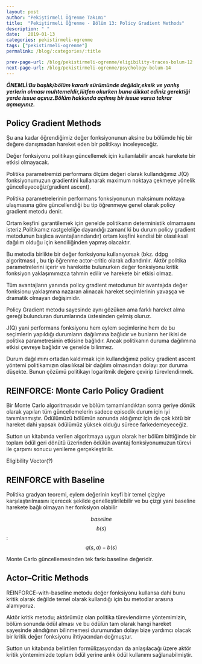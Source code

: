 ```yaml
---
layout: post
author: "Pekiştirmeli Öğrenme Takımı"
title:  "Pekiştirmeli Öğrenme - Bölüm 13: Policy Gradient Methods"
description: " "
date:   2019-01-13
categories: pekistirmeli-ogrenme
tags: ["pekistirmeli-ogrenme"]
permalink: /blog/:categories/:title

prev-page-url: /blog/pekistirmeli-ogrenme/eligibility-traces-bolum-12
next-page-url: /blog/pekistirmeli-ogrenme/psychology-bolum-14
---
```


__*ÖNEMLİ:Bu başlık/bölüm kararlı sürümünde değildir,eksik ve yanlış yerlerin olması muhtemeldir,lütfen okurken buna dikkat ediniz gerektiği yerde issue açınız.Bölüm hakkında açılmış bir issue varsa tekrar açmayınız.*__

## Policy Gradient Methods

Şu ana kadar öğrendiğimiz değer fonksiyonunun aksine bu bölümde hiç bir değere danışmadan hareket eden bir politikayı inceleyeceğiz.

Değer fonksiyonu politikayı güncellemek için kullanılabilir ancak harekete bir etkisi olmayacak.

Politika parametremizi performans ölçüm değeri olarak kullandığımız J(Q) fonksiyonumuzun gradientini kullanarak maximum noktaya çekmeye yönelik güncelleyeceğiz(gradient ascent). 

Politika parametrelerinin performans fonksiyonunun maksimum noktaya ulaşmasına göre güncellendiği bu tip öğrenmeye genel olarak policy gradient metodu denir.

Ortam keşfini garantilemek için genelde politikanın deterministik olmamasını isteriz.Politikamız rastgeleliğe dayandığı zaman( ki bu durum policy gradient metodunun başlıca avantajlarındandır) ortam keşfini kendisi bir olasılıksal dağılım olduğu için kendiliğinden yapmış olacaktır.

Bu metodla birlikte bir değer fonksiyonu kullanıyorsak (bkz. ddpg algoritması) , bu tip öğrenme actor-critic olarak adlandırılır. Aktör politika parametrelerini içerir ve harekette bulunurken değer fonksiyonu kritik fonksiyon yaklaşımımızca tahmin edilir ve harekete bir etkisi olmaz.

Tüm avantajların yanında policy gradient metodunun bir avantajıda değer fonksionu yaklaşmına nazaran  alınacak hareket seçimlerinin yavaşça ve dramatik olmayan değişimidir.

    

Policy Gradient metodu sayesinde aynı gözüken ama farklı hareket alma gereği bulunduran durumlarında üstesinden gelmiş oluruz.

J(Q) yani performans fonksiyonu hem eylem seçimlerine hem de bu seçimlerin yapıldığı durumların dağılımına bağlıdır ve bunların her ikisi de politika parametresinin etkisine bağlıdır. Ancak politikanın duruma dağılımına etkisi çevreye bağlıdır ve genelde bilinmez.

Durum dağılımını ortadan kaldırmak için kullandığımız policy gradient ascent yöntemi politikamızın olasılıksal bir dağılım olmasından dolayı zor duruma düşekte. Bunun çözümü politikayı logaritmik değere çevirip türevlendirmek.

## REINFORCE: Monte Carlo Policy Gradient

Bir Monte Carlo algoritmasıdır ve bölüm tamamlandıktan sonra geriye dönük olarak yapılan tüm güncellemelerin  sadece episodik durum için iyi tanımlanmıştır. Ödülümüzü bölümün sonunda aldığımız için de çok kötü bir hareket dahi yapsak ödülümüz yüksek olduğu sürece farkedemeyeceğiz.

Sutton un kitabında verilen algoritmaya uygun olarak her bölüm bittiğinde bir toplam ödül geri dönütü üzerinden ödülün avantaj fonksiyonumuzun türevi ile çarpımı sonucu yenileme gerçekleştirilir.

Eligibility Vector(?)

## REINFORCE with Baseline

Politika gradyan teoremi, eylem değerinin keyfi bir temel çizgiye karşılaştırılmasını içerecek şekilde genelleştirilebilir ve bu çizgi yani baseline harekete bağlı olmayan her fonksiyon olabilir

$$baseline$$     $$b(s)$$:  $$q(s,a)-b(s)$$

Monte Carlo güncellemesinden tek farkı baseline değeridir.

## Actor–Critic Methods

REINFORCE-with-baseline metodu değer fonksiyonu kullansa dahi bunu kritik olarak değilde temel olarak kullandığı için bu metodlar arasına alamıyoruz.

Aktör kritik metodu; aktörümüz olan politika türevlendirme yöntemimizin, bölüm sonunda ödül alması ve bu ödülün tam olarak hangi hareket sayesinde alındığının bilinmemesi durumundan dolayı bize yardımcı olacak bir kritik değer fonksiyonu ihtiyacından doğmuştur.

Sutton un kitabında belirtilen formülizasyondan da anlaşılacağı üzere aktör kritik yöntemimizde toplam ödül yerine anlık ödül kullanımı sağlanabilmiştir.

